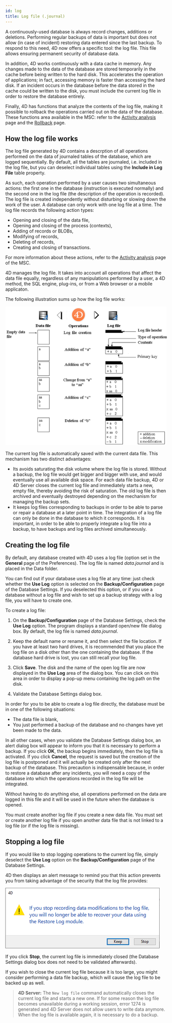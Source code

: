 ```yaml
---
id: log
title: Log file (.journal)
---
```


A continuously-used database is always record changes, additions or deletions. Performing regular backups of data is important but does not allow (in case of incident) restoring data entered since the last backup. To respond to this need, 4D now offers a specific tool: the log file. This file allows ensuring permanent security of database data.

In addition, 4D works continuously with a data cache in memory. Any changes made to the data of the database are stored temporarily in the cache before being written to the hard disk. This accelerates the operation of applications; in fact, accessing memory is faster than accessing the hard disk. If an incident occurs in the database before the data stored in the cache could be written to the disk, you must include the current log file in order to restore the database entirely.

Finally, 4D has functions that analyze the contents of the log file, making it possible to rollback the operations carried out on the data of the database. These functions area available in the MSC: refer to the [Activity analysis](MSC/analysis.md) page and the [Rollback](MSC/rollback.md) page.

## How the log file works

The log file generated by 4D contains a descrption of all operations performed on the data of journaled tables of the database, which are logged sequentially. By default, all the tables are journaled, i.e. included in the log file, but you can deselect individual tables using the **Include in Log File** table property.

As such, each operation performed by a user causes two simultaneous actions: the first one in the database (instruction is executed normally) and the second one in the log file (the description of the operation is recorded). The log file is created independently without disturbing or slowing down the work of the user. A database can only work with one log file at a time. The log file records the following action types:

- Opening and closing of the data file,
- Opening and closing of the process (contexts),
- Adding of records or BLOBs,
- Modifying of records,
- Deleting of records,
- Creating and closing of transactions.

For more information about these actions, refer to the [Activity analysis](MSC/analysis.md) page of the MSC.

4D manages the log file. It takes into account all operations that affect the data file equally, regardless of any manipulations performed by a user, a 4D method, the SQL engine, plug-ins, or from a Web browser or a mobile applicaton.

The following illustration sums up how the log file works:

![](assets/en/Backup/backup05.png)


The current log file is automatically saved with the current data file. This mechanism has two distinct advantages:

- Its avoids saturating the disk volume where the log file is stored. Without a backup, the log file would get bigger and bigger with use, and would eventually use all available disk space. For each data file backup, 4D or 4D Server closes the current log file and immediately starts a new, empty file, thereby avoiding the risk of saturation. The old log file is then archived and eventually destroyed depending on the mechanism for managing the backup sets.
- It keeps log files corresponding to backups in order to be able to parse or repair a database at a later point in time. The integration of a log file can only be done in the database to which it corresponds. It is important, in order to be able to properly integrate a log file into a backup, to have backups and log files archived simultaneously.


## Creating the log file

By default, any database created with 4D uses a log file (option set in the **General** page of the Preferences). The log file is named *data.journal* and is placed in the Data folder.

You can find out if your database uses a log file at any time: just check whether the **Use Log** option is selected on the **Backup/Configuration** page of the Database Settings. If you deselected this option, or if you use a database without a log file and wish to set up a backup strategy with a log file, you will have to create one.

To create a log file:

1. On the **Backup/Configuration** page of the Database Settings, check the **Use Log** option.
The program displays a standard open/new file dialog box. By default, the log file is named *data.journal*.

2. Keep the default name or rename it, and then select the file location.
If you have at least two hard drives, it is recommended that you place the log file on a disk other than the one containing the database. If the database hard drive is lost, you can still recall your log file.

3. Click **Save**.
The disk and the name of the open log file are now displayed in the **Use Log** area of the dialog box. You can click on this area in order to display a pop-up menu containing the log path on the disk.

4. Validate the Database Settings dialog box.

In order for you to be able to create a log file directly, the database must be in one of the following situations:

- The data file is blank,
- You just performed a backup of the database and no changes have yet been made to the data.

In all other cases, when you validate the Database Settings dialog box, an alert dialog box will appear to inform you that it is necessary to perform a backup. If you click **OK**, the backup begins immediately, then the log file is activated. If you click **Cancel**, the request is saved but the creation of the log file is postponed and it will actually be created only after the next backup of the database. This precaution is indispensable because, in order to restore a database after any incidents, you will need a copy of the database into which the operations recorded in the log file will be integrated.

Without having to do anything else, all operations performed on the data are logged in this file and it will be used in the future when the database is opened.

You must create another log file if you create a new data file. You must set or create another log file if you open another data file that is not linked to a log file (or if the log file is missing).


## Stopping a log file

If you would like to stop logging operations to the current log file, simply deselect the **Use Log** option on the **Backup/Configuration** page of the Database Settings.

4D then displays an alert message to remind you that this action prevents you from taking advantage of the security that the log file provides:

![](assets/en/Backup/backup06.png)

If you click **Stop**, the current log file is immediately closed (the Database Settings dialog box does not need to be validated afterwards).

If you wish to close the current log file because it is too large, you might consider performing a data file backup, which will cause the log file to be backed up as well.

> **4D Server:** The `New log file` command automatically closes the current log file and starts a new one.
If for some reason the log file becomes unavailable during a working session, error 1274 is generated and 4D Server does not allow users to write data anymore. When the log file is available again, it is necessary to do a backup.
